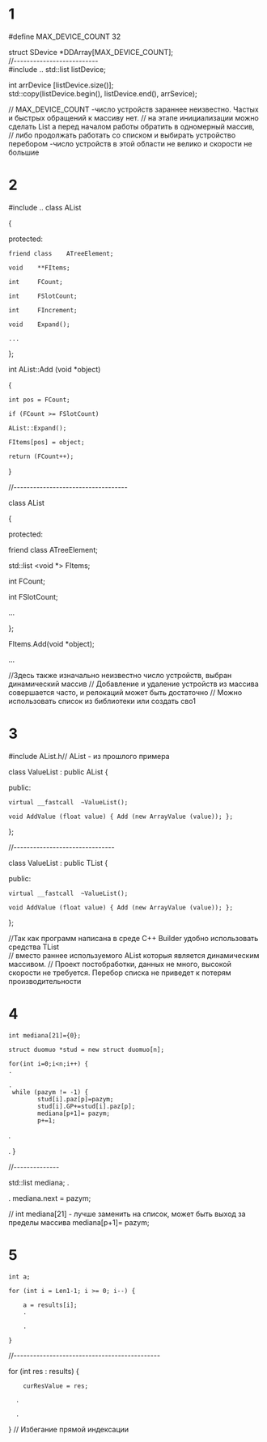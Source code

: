 # 1
#define MAX_DEVICE_COUNT    32

struct  SDevice *DDArray[MAX_DEVICE_COUNT];  
//--------------------------  
#include <list>
..
    std::list<int> listDevice;
    
int arrDevice [listDevice.size()];  
std::copy(listDevice.begin(), listDevice.end(), arrSevice);
  
// MAX_DEVICE_COUNT -число устройств зараннее неизвестно. Частых и быстрых обращений к массиву нет.
// на этапе инициализации можно сделать List а перед началом работы обратить в одномерный массив,   
// либо продолжать работать со списком и выбирать устройство перебором -число устройств в этой области не велико и скорости не большие  

# 2 
#include <list>
..
class	AList

{

protected:

    friend class    ATreeElement;  

    void	**FItems;

    int	    FCount;
    
    int	    FSlotCount;
    
    int  	FIncrement;

    void	Expand();
 
    ...

};

int	AList::Add (void *object)

{

    int pos = FCount;

    if (FCount >= FSlotCount)
 
    AList::Expand();

    FItems[pos] = object;

    return (FCount++);
    
}

//-----------------------------------
 
class	AList

{

protected:

friend class    ATreeElement;  

 std::list <void *> FItems;

  int	    FCount;
  
  int	    FSlotCount;

...

};

FItems.Add(void *object); 

...

//Здесь также изначально неизвестно число устройств, выбран динамический массив 
// Добавление и удаление устройств из массива совершается часто, и релокаций может быть достаточно
// Можно использовать список из библиотеки или создать сво1

# 3
#include AList.h// AList - из прошлого примера

class   ValueList  : public AList
{

public:

    virtual __fastcall  ~ValueList();

    void AddValue (float value) { Add (new ArrayValue (value)); };
};

//-------------------------------

class   ValueList  : public TList
{

public:

    virtual __fastcall  ~ValueList();

    void AddValue (float value) { Add (new ArrayValue (value)); };
};

//Так как программ написана в среде С++ Builder удобно использовать средства TList  
// вместо раннее используемого AList которыя является динамическим массивом. 
// Проект постобработки, данных не много, высокой скорости не требуется. Перебор списка не приведет к потерям производительности


# 4
    int mediana[21]={0};
    
    struct duomuo *stud = new struct duomuo[n];
    
    for(int i=0;i<n;i++) {
    .
    
    .  
     while (pazym != -1) {  
            stud[i].paz[p]=pazym;  
            stud[i].GP+=stud[i].paz[p];  
            mediana[p+1]= pazym;  
            p+=1;  
   .
   
   .
   }  

//--------------

   std::list<int> mediana;
   .
   
   .
   mediana.next = pazym;

   
//   int mediana[21] - лучше заменить на список, может быть выход за пределы массива mediana[p+1]= pazym;

# 5
    int a;
         
    for (int i = Len1-1; i >= 0; i--) {
    
        a = results[i];
        .
        
        .

    }
   //--------------------------------------------- 
   

   for (int res : results) {
   
        curResValue = res;
      
      .
      
      .
      
   } 
   // Избегание прямой индексации
   
